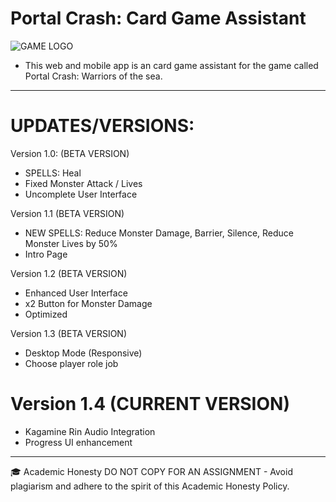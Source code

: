 # Portal Crash: Card Game Assistant
![GAME LOGO](https://github.com/Renzxs/Portal-Crash-Game-Assistant/assets/90491632/f4183de5-b76e-4eba-baee-e0ed221352a1)
- This web and mobile app is an card game assistant for the game called Portal Crash: Warriors of the sea.

- - - -
# UPDATES/VERSIONS: 

Version 1.0: (BETA VERSION)
- SPELLS: Heal
- Fixed Monster Attack / Lives
- Uncomplete User Interface

Version 1.1 (BETA VERSION)
- NEW SPELLS: Reduce Monster Damage, Barrier, Silence, Reduce Monster Lives by 50%
- Intro Page

Version 1.2 (BETA VERSION)
- Enhanced User Interface
- x2 Button for Monster Damage
- Optimized

Version 1.3 (BETA VERSION)
- Desktop Mode (Responsive)
- Choose player role job

# Version 1.4 (CURRENT VERSION)
- Kagamine Rin Audio Integration
- Progress UI enhancement

- - - -
🎓 Academic Honesty
DO NOT COPY FOR AN ASSIGNMENT - Avoid plagiarism and adhere to the spirit of this Academic Honesty Policy.





